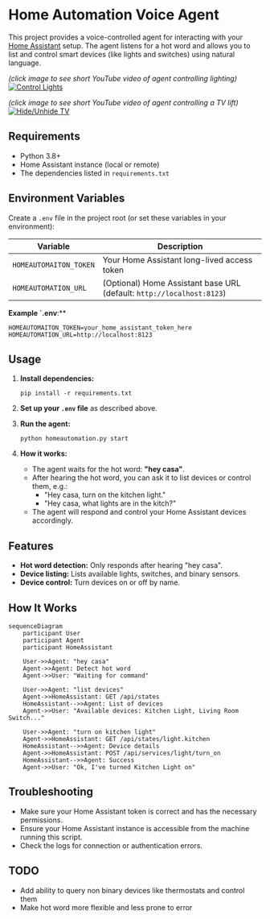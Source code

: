 # Home Automation Voice Agent

This project provides a voice-controlled agent for interacting with your [Home Assistant](https://www.home-assistant.io/) setup. The agent listens for a hot word and allows you to list and control smart devices (like lights and switches) using natural language.

_(click image to see short YouTube video of agent controlling lighting)_  
[![Control Lights](https://img.youtube.com/vi/IwDlZXJjsFY/0.jpg)](https://youtu.be/IwDlZXJjsFY)

_(click image to see short YouTube video of agent controlling a TV lift)_  
[![Hide/Unhide TV](https://img.youtube.com/vi/mcz0MOzswV0/0.jpg)](https://youtu.be/mcz0MOzswV0)

## Requirements

- Python 3.8+
- Home Assistant instance (local or remote)
- The dependencies listed in `requirements.txt`

## Environment Variables

Create a `.env` file in the project root (or set these variables in your environment):

| Variable                | Description                                                      |
|-------------------------|------------------------------------------------------------------|
| `HOMEAUTOMAITON_TOKEN`  | Your Home Assistant long-lived access token                      |
| `HOMEAUTOMATION_URL`    | (Optional) Home Assistant base URL (default: `http://localhost:8123`) |

**Example `.env**:**

```
HOMEAUTOMAITON_TOKEN=your_home_assistant_token_here
HOMEAUTOMATION_URL=http://localhost:8123
```

## Usage

1. **Install dependencies:**
   ```
   pip install -r requirements.txt
   ```

2. **Set up your `.env` file** as described above.

3. **Run the agent:**
   ```
   python homeautomation.py start
   ```

4. **How it works:**
   - The agent waits for the hot word: **"hey casa"**.
   - After hearing the hot word, you can ask it to list devices or control them, e.g.:
     - "Hey casa, turn on the kitchen light."
     - "Hey casa, what lights are in the kitch?"
   - The agent will respond and control your Home Assistant devices accordingly.

## Features

- **Hot word detection:** Only responds after hearing "hey casa".
- **Device listing:** Lists available lights, switches, and binary sensors.
- **Device control:** Turn devices on or off by name.

## How It Works

```mermaid
sequenceDiagram
    participant User
    participant Agent
    participant HomeAssistant

    User->>Agent: "hey casa"
    Agent->>Agent: Detect hot word
    Agent->>User: "Waiting for command"

    User->>Agent: "list devices"
    Agent->>HomeAssistant: GET /api/states
    HomeAssistant-->>Agent: List of devices
    Agent->>User: "Available devices: Kitchen Light, Living Room Switch..."

    User->>Agent: "turn on kitchen light"
    Agent->>HomeAssistant: GET /api/states/light.kitchen
    HomeAssistant-->>Agent: Device details
    Agent->>HomeAssistant: POST /api/services/light/turn_on
    HomeAssistant-->>Agent: Success
    Agent->>User: "Ok, I've turned Kitchen Light on"
```

## Troubleshooting

- Make sure your Home Assistant token is correct and has the necessary permissions.
- Ensure your Home Assistant instance is accessible from the machine running this script.
- Check the logs for connection or authentication errors.


## TODO

* Add ability to query non binary devices like thermostats and control them
* Make hot word more flexible and less prone to error